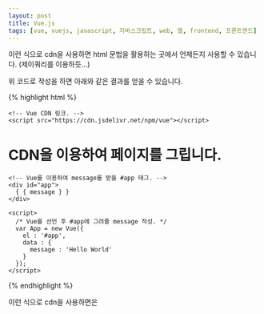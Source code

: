 ```yaml
---
layout: post
title: Vue.js
tags: [vue, vuejs, javascript, 자바스크립트, web, 웹, frontend, 프론트엔드]
---
```

이런 식으로 cdn을 사용하면 html 문법을 활용하는 곳에서 언제든지 사용할 수 있습니다. (제이쿼리를 이용하듯...)

위 코드로 작성을 하면 아래와 같은 결과를 얻을 수 있습니다.

{% highlight html %}
<!DOCTYPE html>
<html>
  <head>
    <title>CDN 이용하기</title>
     
    <!-- Vue CDN 링크. -->
    <script src="https://cdn.jsdelivr.net/npm/vue"></script>
  </head>

  <body>
    <h1>CDN을 이용하여 페이지를 그립니다.</h1>

    <!-- Vue를 이용하여 message를 받을 #app 태그. -->
    <div id="app">
      { { message } }
    </div>

    <script>
      /* Vue를 선언 후 #app에 그려줄 message 작성. */
      var App = new Vue({
        el : '#app',
        data : {
          message : 'Hello World'
        }
      });
    </script>
  </body>
</html>
{% endhighlight %}

이런 식으로 cdn을 사용하면은 <script>태그를 이용하여 html, php 등 html 문법을 활용하는 곳에서 언제든지 사용할 수 있습니다. (제이쿼리를 이용하듯이...)

위 코드로 작성을 하면 아래와 같은 결과를 얻을 수 있습니다.


![Geometric pattern with fading gradient]({{ site.baseurl }}/assets/img/vue/post1/img1.png)

